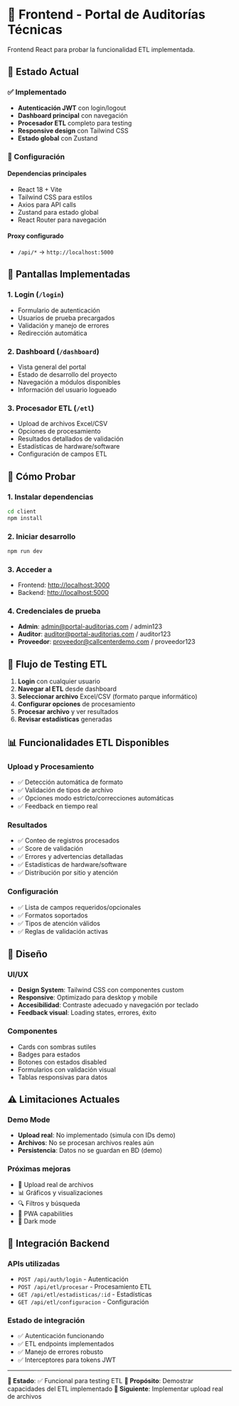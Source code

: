 # 🚀 Frontend - Portal de Auditorías Técnicas

Frontend React para probar la funcionalidad ETL implementada.

## 🎯 Estado Actual

### ✅ Implementado

- **Autenticación JWT** con login/logout
- **Dashboard principal** con navegación
- **Procesador ETL** completo para testing
- **Responsive design** con Tailwind CSS
- **Estado global** con Zustand

### 🔧 Configuración

#### Dependencias principales

- React 18 + Vite
- Tailwind CSS para estilos
- Axios para API calls
- Zustand para estado global
- React Router para navegación

#### Proxy configurado

- `/api/*` → `http://localhost:5000`

## 📱 Pantallas Implementadas

### 1. Login (`/login`)

- Formulario de autenticación
- Usuarios de prueba precargados
- Validación y manejo de errores
- Redirección automática

### 2. Dashboard (`/dashboard`)

- Vista general del portal
- Estado de desarrollo del proyecto
- Navegación a módulos disponibles
- Información del usuario logueado

### 3. Procesador ETL (`/etl`)

- Upload de archivos Excel/CSV
- Opciones de procesamiento
- Resultados detallados de validación
- Estadísticas de hardware/software
- Configuración de campos ETL

## 🚀 Cómo Probar

### 1. Instalar dependencias

```bash
cd client
npm install
```

### 2. Iniciar desarrollo

```bash
npm run dev
```

### 3. Acceder a

- Frontend: <http://localhost:3000>
- Backend: <http://localhost:5000>

### 4. Credenciales de prueba

- **Admin**: <admin@portal-auditorias.com> / admin123
- **Auditor**: <auditor@portal-auditorias.com> / auditor123
- **Proveedor**: <proveedor@callcenterdemo.com> / proveedor123

## 🔄 Flujo de Testing ETL

1. **Login** con cualquier usuario
2. **Navegar al ETL** desde dashboard
3. **Seleccionar archivo** Excel/CSV (formato parque informático)
4. **Configurar opciones** de procesamiento
5. **Procesar archivo** y ver resultados
6. **Revisar estadísticas** generadas

## 📊 Funcionalidades ETL Disponibles

### Upload y Procesamiento

- ✅ Detección automática de formato
- ✅ Validación de tipos de archivo
- ✅ Opciones modo estricto/correcciones automáticas
- ✅ Feedback en tiempo real

### Resultados

- ✅ Conteo de registros procesados
- ✅ Score de validación
- ✅ Errores y advertencias detalladas
- ✅ Estadísticas de hardware/software
- ✅ Distribución por sitio y atención

### Configuración

- ✅ Lista de campos requeridos/opcionales
- ✅ Formatos soportados
- ✅ Tipos de atención válidos
- ✅ Reglas de validación activas

## 🎨 Diseño

### UI/UX

- **Design System**: Tailwind CSS con componentes custom
- **Responsive**: Optimizado para desktop y mobile
- **Accesibilidad**: Contraste adecuado y navegación por teclado
- **Feedback visual**: Loading states, errores, éxito

### Componentes

- Cards con sombras sutiles
- Badges para estados
- Botones con estados disabled
- Formularios con validación visual
- Tablas responsivas para datos

## ⚠️ Limitaciones Actuales

### Demo Mode

- **Upload real**: No implementado (simula con IDs demo)
- **Archivos**: No se procesan archivos reales aún
- **Persistencia**: Datos no se guardan en BD (demo)

### Próximas mejoras

- 🔄 Upload real de archivos
- 📊 Gráficos y visualizaciones
- 🔍 Filtros y búsqueda
- 📱 PWA capabilities
- 🌙 Dark mode

## 🔗 Integración Backend

### APIs utilizadas

- `POST /api/auth/login` - Autenticación
- `POST /api/etl/procesar` - Procesamiento ETL
- `GET /api/etl/estadisticas/:id` - Estadísticas
- `GET /api/etl/configuracion` - Configuración

### Estado de integración

- ✅ Autenticación funcionando
- ✅ ETL endpoints implementados
- ✅ Manejo de errores robusto
- ✅ Interceptores para tokens JWT

---

**📝 Estado**: ✅ Funcional para testing ETL
**🎯 Propósito**: Demostrar capacidades del ETL implementado
**🚀 Siguiente**: Implementar upload real de archivos
